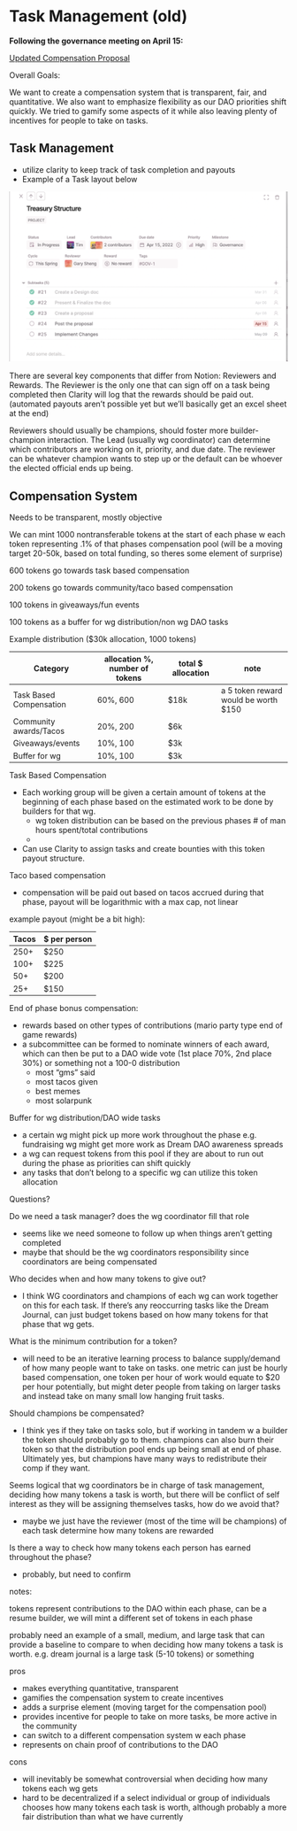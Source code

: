 # Task Management (old)

**Following the governance meeting on April 15:**

[Updated Compensation Proposal](Task%20Management%20(old)%206e26871825b240569225d77f0680f83f/Updated%20Compensation%20Proposal%20699d32b31c704f8b94b322e90bb4a460.md)

Overall Goals: 

We want to create a compensation system that is transparent, fair, and quantitative. We also want to emphasize flexibility as our DAO priorities shift quickly. We tried to gamify some aspects of it while also leaving plenty of incentives for people to take on tasks. 

## Task Management

- utilize clarity to keep track of task completion and payouts
- Example of a Task layout below

![Untitled](Task%20Management%20(old)%206e26871825b240569225d77f0680f83f/Untitled.png)

There are several key components that differ from Notion: Reviewers and Rewards. The Reviewer is the only one that can sign off on a task being completed then Clarity will log that the rewards should be paid out. (automated payouts aren’t possible yet but we’ll basically get an excel sheet at the end)

Reviewers should usually be champions, should foster more builder-champion interaction. The Lead (usually wg coordinator) can determine which contributors are working on it, priority, and due date. The reviewer can be whatever champion wants to step up or the default can be whoever the elected official ends up being. 

## Compensation System

Needs to be transparent, mostly objective

We can mint 1000 nontransferable tokens at the start of each phase w each token representing .1% of that phases compensation pool (will be a moving target 20-50k, based on total funding, so theres some element of surprise)

600 tokens go towards task based compensation

200 tokens go towards community/taco based compensation

100 tokens in giveaways/fun events

100 tokens as a buffer for wg distribution/non wg DAO tasks

Example distribution ($30k allocation, 1000 tokens)

| Category | allocation %, number of tokens | total $ allocation | note |
| --- | --- | --- | --- |
| Task Based Compensation | 60%, 600 | $18k | a 5 token reward would be worth $150 |
| Community awards/Tacos | 20%, 200 | $6k |  |
| Giveaways/events | 10%, 100 | $3k |  |
| Buffer for wg | 10%, 100 | $3k |  |

Task Based Compensation

- Each working group will be given a certain amount of tokens at the beginning of each phase based on the estimated work to be done by builders for that wg.
    - wg token distribution can be based on the previous phases # of man hours spent/total contributions
    - 
- Can use Clarity to assign tasks and create bounties with this token payout structure.

Taco based compensation

- compensation will be paid out based on tacos accrued during that phase, payout will be logarithmic with a max cap, not linear

example payout (might be a bit high):

| Tacos | $ per person |
| --- | --- |
| 250+ | $250  |
| 100+ | $225 |
| 50+ | $200 |
| 25+ | $150 |

End of phase bonus compensation:

- rewards based on other types of contributions (mario party type end of game rewards)
- a subcommittee can be formed to nominate winners of each award, which can then be put to a DAO wide vote (1st place 70%, 2nd place 30%) or something not a 100-0 distribution
    - most “gms” said
    - most tacos given
    - best memes
    - most solarpunk

Buffer for wg distribution/DAO wide tasks

- a certain wg might pick up more work throughout the phase e.g. fundraising wg might get more work as Dream DAO awareness spreads
- a wg can request tokens from this pool if they are about to run out during the phase as priorities can shift quickly
- any tasks that don’t belong to a specific wg can utilize this token allocation

Questions?

Do we need a task manager? does the wg coordinator fill that role

- seems like we need someone to follow up when things aren’t getting completed
- maybe that should be the wg coordinators responsibility since coordinators are being compensated

Who decides when and how many tokens to give out?

- I think WG coordinators and champions of each wg can work together on this for each task. If there’s any reoccurring tasks like the Dream Journal, can just budget tokens based on how many tokens for that phase that wg gets.

What is the minimum contribution for a token?

- will need to be an iterative learning process to balance supply/demand of how many people want to take on tasks. one metric can just be hourly based compensation, one token per hour of work would equate to $20 per hour potentially, but might deter people from taking on larger tasks and instead take on many small low hanging fruit tasks.

Should champions be compensated?

- I think yes if they take on tasks solo, but if working in tandem w a builder the token should probably go to them. champions can also burn their token so that the distribution pool ends up being small at end of phase. Ultimately yes, but champions have many ways to redistribute their comp if they want.

Seems logical that wg coordinators be in charge of task management, deciding how many tokens a task is worth, but there will be conflict of self interest as they will be assigning themselves tasks, how do we avoid that?

- maybe we just have the reviewer (most of the time will be champions) of each task determine how many tokens are rewarded

Is there a way to check how many tokens each person has earned throughout the phase? 

- probably, but need to confirm

notes:

tokens represent contributions to the DAO within each phase, can be a resume builder, we will mint a different set of tokens in each phase

probably need an example of a small, medium, and large task that can provide a baseline to compare to when deciding how many tokens a task is worth. e.g. dream journal is a large task (5-10 tokens) or something

pros

- makes everything quantitative, transparent
- gamifies the compensation system to create incentives
- adds a surprise element (moving target for the compensation pool)
- provides incentive for people to take on more tasks, be more active in the community
- can switch to a different compensation system w each phase
- represents on chain proof of contributions to the DAO

cons

- will inevitably be somewhat controversial when deciding how many tokens each wg gets
- hard to be decentralized if a select individual or group of individuals chooses how many tokens each task is worth, although probably a more fair distribution than what we have currently